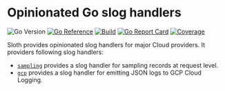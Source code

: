 # Opinionated Go slog handlers

![Go Version](https://img.shields.io/github/go-mod/go-version/nil-go/sloth)
[![Go Reference](https://pkg.go.dev/badge/github.com/nil-go/sloth.svg)](https://pkg.go.dev/github.com/nil-go/sloth)
[![Build](https://github.com/nil-go/sloth/actions/workflows/test.yml/badge.svg)](https://github.com/nil-go/sloth/actions/workflows/test.yml)
[![Go Report Card](https://goreportcard.com/badge/github.com/nil-go/sloth)](https://goreportcard.com/report/github.com/nil-go/sloth)
[![Coverage](https://codecov.io/gh/nil-go/sloth/branch/main/graph/badge.svg)](https://codecov.io/gh/nil-go/sloth)

Sloth provides opinionated slog handlers for major Cloud providers. It providers following slog handlers:

- [`sampling`](sampling) provides a slog handler for sampling records at request level.
- [`gcp`](gcp) provides a slog handler for emitting JSON logs to GCP Cloud Logging.
